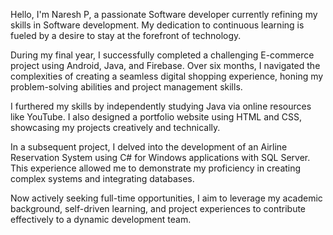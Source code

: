 Hello, I'm Naresh P, a passionate Software developer currently refining my skills in Software development. My dedication to continuous learning is fueled by a desire to stay at the forefront of technology.

During my final year, I successfully completed a challenging E-commerce project using Android, Java, and Firebase. Over six months, I navigated the complexities of creating a seamless digital shopping experience, honing my problem-solving abilities and project management skills.

I furthered my skills by independently studying Java via online resources like YouTube. I also designed a portfolio website using HTML and CSS, showcasing my projects creatively and technically.

In a subsequent project, I delved into the development of an Airline Reservation System using C# for Windows applications with SQL Server. This experience allowed me to demonstrate my proficiency in creating complex systems and integrating databases.

Now actively seeking full-time opportunities, I aim to leverage my academic background, self-driven learning, and project experiences to contribute effectively to a dynamic development team.
